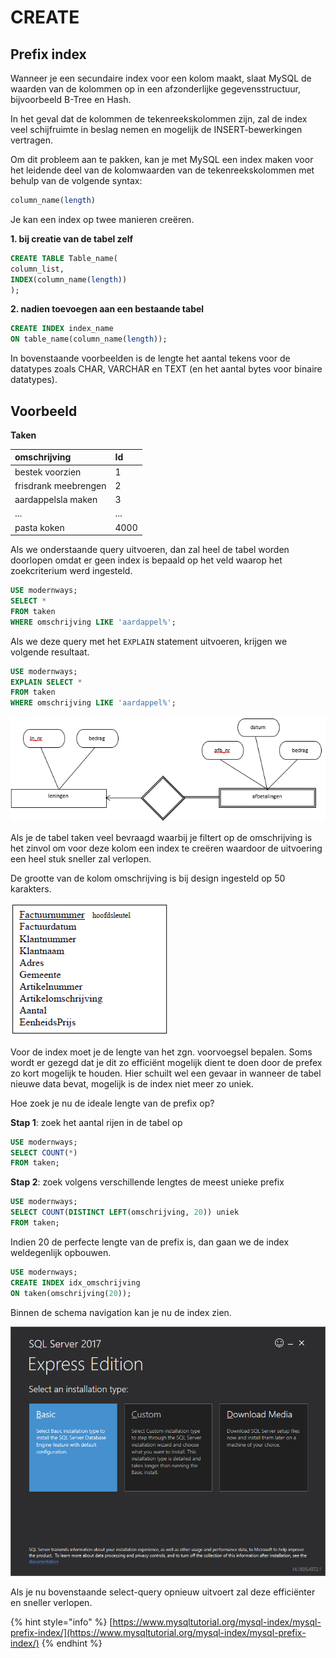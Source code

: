 # CREATE

## Prefix index

Wanneer je een secundaire index voor een kolom maakt, slaat MySQL de waarden van de kolommen op in een afzonderlijke gegevensstructuur, bijvoorbeeld B-Tree en Hash.

In het geval dat de kolommen de tekenreekskolommen zijn, zal de index veel schijfruimte in beslag nemen en mogelijk de INSERT-bewerkingen vertragen.

Om dit probleem aan te pakken, kan je met MySQL een index maken voor het leidende deel van de kolomwaarden van de tekenreekskolommen met behulp van de volgende syntax: 

```sql
column_name(length)
```

Je kan een index op twee manieren creëren.

**1. bij creatie van de tabel zelf**

```sql
CREATE TABLE Table_name(
column_list,
INDEX(column_name(length))
);
```

**2. nadien toevoegen aan een bestaande tabel**

```sql
CREATE INDEX index_name
ON table_name(column_name(length));
```

In bovenstaande voorbeelden is de lengte het aantal tekens voor de datatypes zoals CHAR, VARCHAR en TEXT \(en het aantal bytes voor binaire datatypes\).

## Voorbeeld

**Taken**

| omschrijving | Id |
| :--- | :--- |
| bestek voorzien | 1 |
| frisdrank meebrengen | 2 |
| aardappelsla maken | 3 |
| ... | ... |
| pasta koken | 4000 |

Als we onderstaande query uitvoeren, dan zal heel de tabel worden doorlopen omdat er geen index is bepaald op het veld waarop het zoekcriterium werd ingesteld.

```sql
USE modernways;
SELECT *
FROM taken
WHERE omschrijving LIKE 'aardappel%';
```

Als we deze query met het `EXPLAIN` statement uitvoeren, krijgen we volgende resultaat.

```sql
USE modernways;
EXPLAIN SELECT *
FROM taken
WHERE omschrijving LIKE 'aardappel%';
```

![](../../.gitbook/assets/image%20%2822%29.png)

Als je de tabel taken veel bevraagd waarbij je filtert op de omschrijving is het zinvol om voor deze kolom een index te creëren waardoor de uitvoering een heel stuk sneller zal verlopen.

De grootte van de kolom omschrijving is bij design ingesteld op 50 karakters.

![](../../.gitbook/assets/image%20%2850%29.png)

Voor de index moet je de lengte van het zgn. voorvoegsel bepalen. Soms wordt er gezegd dat je dit zo efficiënt mogelijk dient te doen door de prefex zo kort mogelijk te houden. Hier schuilt wel een gevaar in wanneer de tabel nieuwe data bevat, mogelijk is de index niet meer zo uniek. 

Hoe zoek je nu de ideale lengte van de prefix op?

**Stap 1**: zoek het aantal rijen in de tabel op

```sql
USE modernways;
SELECT COUNT(*)
FROM taken;
```

**Stap 2**: zoek volgens verschillende lengtes de meest unieke prefix

```sql
USE modernways;
SELECT COUNT(DISTINCT LEFT(omschrijving, 20)) uniek
FROM taken;
```

Indien 20 de perfecte lengte van de prefix is, dan gaan we de index weldegenlijk opbouwen.

```sql
USE modernways;
CREATE INDEX idx_omschrijving 
ON taken(omschrijving(20));
```

Binnen de schema navigation kan je nu de index zien.

![](../../.gitbook/assets/image%20%2836%29.png)

Als je nu bovenstaande select-query opnieuw uitvoert zal deze efficiënter en sneller verlopen.

{% hint style="info" %}
[https://www.mysqltutorial.org/mysql-index/mysql-prefix-index/](https://www.mysqltutorial.org/mysql-index/mysql-prefix-index/)
{% endhint %}

